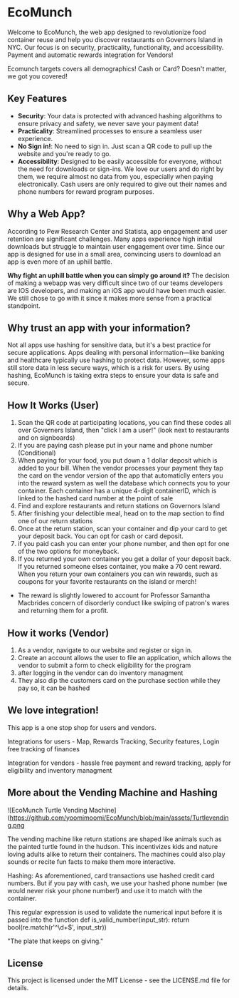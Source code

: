 # EcoMunch

Welcome to EcoMunch, the web app designed to revolutionize food container reuse and help you discover restaurants on Governors Island in NYC. Our focus is on security, practicality, functionality, and accessibility. Payment and automatic rewards integration for Vendors!

Ecomunch targets covers all demographics! Cash or Card? Doesn't matter, we got you covered!

## Key Features

- **Security**: Your data is protected with advanced hashing algorithms to ensure privacy and safety, we never save your payment data!
- **Practicality**: Streamlined processes to ensure a seamless user experience. 
- **No Sign in!**: No need to sign in. Just scan a QR code to pull up the website and you're ready to go. 
- **Accessibility**: Designed to be easily accessible for everyone, without the need for downloads or sign-ins. We love our users and do right by them, we require almost no data from you, especially when paying electronically. Cash users are only required to give out their names and phone numbers for reward program purposes. 

## Why a Web App?

According to Pew Research Center and Statista, app engagement and user retention are significant challenges. Many apps experience high initial downloads but struggle to maintain user engagement over time. Since our app is designed for use in a small area, convincing users to download an app is even more of an uphill battle. 

**Why fight an uphill battle when you can simply go around it?**
The decision of making a webapp was very difficult since two of our teams developers are IOS developers, and making an iOS app would have been much easier. We still chose to go with it since it makes more sense from a practical standpoint. 

## Why trust an app with your information?

Not all apps use hashing for sensitive data, but it's a best practice for secure applications. Apps dealing with personal information—like banking and healthcare typically use hashing to protect data.
However, some apps still store data in less secure ways, which is a risk for users. By using hashing, EcoMunch is taking extra steps to ensure your data is safe and secure.

## How It Works (User)

1. Scan the QR code at participating locations, you can find these codes all over Governers Island, then "click I am a user!" (look next to restaurants and on signboards)
2. If you are paying cash please put in your name and phone number (Conditional)
3. When paying for your food, you put down a 1 dollar deposit which is added to your bill. When the vendor processes your payment they tap the card on the vendor version of the app that automaticlly enters you into the reward system as well the database which connects you to your container. Each container has a unique 4-digit containerID, which is linked to the hashed card number at the point of sale
4. Find and explore restaurants and return stations on Governors Island
5. After finishing your delectible meal, head on to the map section to find one of our return stations
6. Once at the return station, scan your container and dip your card to get your deposit back. You can opt for cash or card deposit.
7. if you paid cash you can enter your phone number, and then opt for one of the two options for moneyback.
8. If you returned your own container you get a dollar of your deposit back. If you returned someone elses container, you make a 70 cent reward. When you return your own containers you can win rewards, such as coupons for your favorite restaurants on the island or merch!

* The reward is slightly lowered to account for Professor Samantha Macbrides concern of disorderly conduct like swiping of patron's wares and returning them for a profit.

## How it works (Vendor)

1. As a vendor, navigate to our website and register or sign in.
2. Create an account allows the user to file an application, which allows the vendor to submit a form to check eligibility for the program
3. after logging in the vendor can do inventory managment
4. They also dip the customers card on the purchase section while they pay so, it can be hashed
   
## We love integration!

This app is a one stop shop for users and vendors.

Integrations for users - Map, Rewards Tracking, Security features, Login free tracking of finances

Integration for vendors - hassle free payment and reward tracking, apply for eligibility and inventory managment




## More about the Vending Machine and Hashing 
![EcoMunch Turtle Vending Machine](https://github.com/yoomimoomi/EcoMunch/blob/main/assets/Turtlevending.png

The vending machine like return stations are shaped like animals such as the painted turtle found in the hudson. This incentivizes kids and nature loving adults alike to return their containers. The machines could also play sounds or recite fun facts to make them more interactive. 

Hashing: As aforementioned, card transactions use hashed credit card numbers. But if you pay with cash, we use your hashed phone number (we would never risk your phone number!) and use it to match with the container. 

This regular expression is used to validate the numerical input before it is passed into the function
def is_valid_number(input_str):
    return bool(re.match(r'^\d+$', input_str))

"The plate that keeps on giving."

## License

This project is licensed under the MIT License - see the LICENSE.md file for details.

